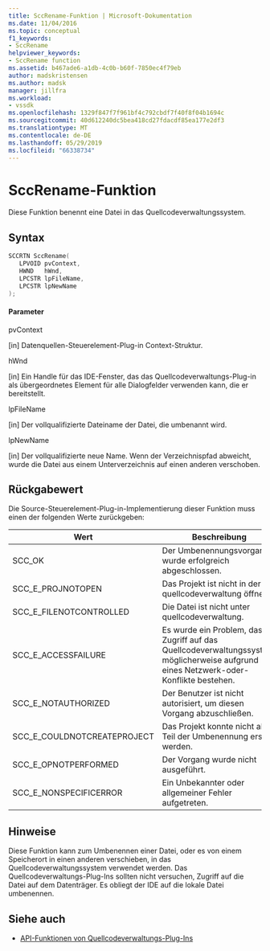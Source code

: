 ```yaml
---
title: SccRename-Funktion | Microsoft-Dokumentation
ms.date: 11/04/2016
ms.topic: conceptual
f1_keywords:
- SccRename
helpviewer_keywords:
- SccRename function
ms.assetid: b467ade6-a1db-4c0b-b60f-7850ec4f79eb
author: madskristensen
ms.author: madsk
manager: jillfra
ms.workload:
- vssdk
ms.openlocfilehash: 1329f847f7f961bf4c792cbdf7f40f8f04b1694c
ms.sourcegitcommit: 40d612240dc5bea418cd27fdacdf85ea177e2df3
ms.translationtype: MT
ms.contentlocale: de-DE
ms.lasthandoff: 05/29/2019
ms.locfileid: "66338734"
---
```

# <a name="sccrename-function"></a>SccRename-Funktion
Diese Funktion benennt eine Datei in das Quellcodeverwaltungssystem.

## <a name="syntax"></a>Syntax

```cpp
SCCRTN SccRename(
   LPVOID pvContext,
   HWND   hWnd,
   LPCSTR lpFileName,
   LPCSTR lpNewName
);
```

#### <a name="parameters"></a>Parameter
 pvContext

[in] Datenquellen-Steuerelement-Plug-in Context-Struktur.

 hWnd

[in] Ein Handle für das IDE-Fenster, das das Quellcodeverwaltungs-Plug-in als übergeordnetes Element für alle Dialogfelder verwenden kann, die er bereitstellt.

 lpFileName

[in] Der vollqualifizierte Dateiname der Datei, die umbenannt wird.

 lpNewName

[in] Der vollqualifizierte neue Name. Wenn der Verzeichnispfad abweicht, wurde die Datei aus einem Unterverzeichnis auf einen anderen verschoben.

## <a name="return-value"></a>Rückgabewert
 Die Source-Steuerelement-Plug-in-Implementierung dieser Funktion muss einen der folgenden Werte zurückgeben:

|Wert|Beschreibung|
|-----------|-----------------|
|SCC_OK|Der Umbenennungsvorgang wurde erfolgreich abgeschlossen.|
|SCC_E_PROJNOTOPEN|Das Projekt ist nicht in der quellcodeverwaltung öffnen.|
|SCC_E_FILENOTCONTROLLED|Die Datei ist nicht unter quellcodeverwaltung.|
|SCC_E_ACCESSFAILURE|Es wurde ein Problem, das Zugriff auf das Quellcodeverwaltungssystem, möglicherweise aufgrund eines Netzwerk-oder-Konflikte bestehen.|
|SCC_E_NOTAUTHORIZED|Der Benutzer ist nicht autorisiert, um diesen Vorgang abzuschließen.|
|SCC_E_COULDNOTCREATEPROJECT|Das Projekt konnte nicht als Teil der Umbenennung erstellt werden.|
|SCC_E_OPNOTPERFORMED|Der Vorgang wurde nicht ausgeführt.|
|SCC_E_NONSPECIFICERROR|Ein Unbekannter oder allgemeiner Fehler aufgetreten.|

## <a name="remarks"></a>Hinweise
 Diese Funktion kann zum Umbenennen einer Datei, oder es von einem Speicherort in einen anderen verschieben, in das Quellcodeverwaltungssystem verwendet werden. Das Quellcodeverwaltungs-Plug-Ins sollten nicht versuchen, Zugriff auf die Datei auf dem Datenträger. Es obliegt der IDE auf die lokale Datei umbenennen.

## <a name="see-also"></a>Siehe auch
- [API-Funktionen von Quellcodeverwaltungs-Plug-Ins](../extensibility/source-control-plug-in-api-functions.md)